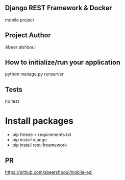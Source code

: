 ## Django REST Framework & Docker

mobile project

## Project Author

Abeer alshboul

## How to initialize/run your application

python manage.py runserver

## Tests

no test

# Install packages

* pip freeze > requirements.txt 
* pip install django
* pip install rest-freamework

## PR
https://github.com/abeershboul/mobile-api
